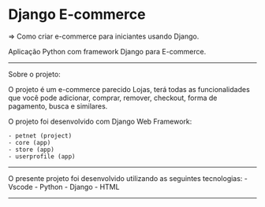 # Django E-commerce

=> Como criar e-commerce para iniciantes usando Django.


Aplicação Python com framework Django para E-commerce.

-----------------------------------------------------------

Sobre o projeto:

O projeto é um e-commerce parecido Lojas, terá todas as funcionalidades que você pode adicionar, comprar, remover, checkout, forma de pagamento, busca e similares.

O projeto foi desenvolvido com Django Web Framework:

    - petnet (project)
    - core (app)
    - store (app)
    - userprofile (app)

-----------------------------------------------------------

O presente projeto foi desenvolvido utilizando as seguintes tecnologias:
    - Vscode
    - Python
    - Django
    - HTML

-----------------------------------------------------------